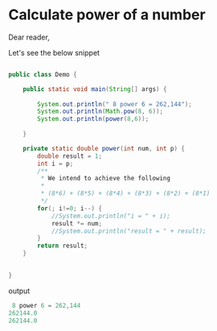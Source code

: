 # Calculate power of a number

Dear reader,

Let's see the below snippet

```java

public class Demo {

	public static void main(String[] args) {
		
		System.out.println(" 8 power 6 = 262,144");
		System.out.println(Math.pow(8, 6)); 
		System.out.println(power(8,6));
		
	}

	private static double power(int num, int p) {
		double result = 1;
		int i = p;
		/**
		 * We intend to achieve the following
		 * 
		 * (8*6) + (8*5) + (8*4) + (8*3) + (8*2) + (8*1)
		 */
		for(; i!=0; i--) {
			//System.out.println("i = " + i);
			result *= num;
			//System.out.println("result = " + result);
		}
		return result;
	}

	
}

```

output

```java
 8 power 6 = 262,144
262144.0
262144.0
```
